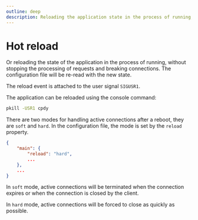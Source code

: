 ```yaml
---
outline: deep
description: Reloading the application state in the process of running, without stopping the processing of requests and breaking connections using the SIGUSR1 signal
---
```


# Hot reload

Or reloading the state of the application in the process of running, without stopping the processing of requests and breaking connections. The configuration file will be re-read with the new state.

The reload event is attached to the user signal `SIGUSR1`.

The application can be reloaded using the console command:

```bash
pkill -USR1 cpdy
```

There are two modes for handling active connections after a reboot, they are `soft` and `hard`.
In the configuration file, the mode is set by the `reload` property.

```json
{
    "main": {
        "reload": "hard",
        ...
    },
    ...
}
```

In `soft` mode, active connections will be terminated when the connection expires or when the connection is closed by the client.

In `hard` mode, active connections will be forced to close as quickly as possible.